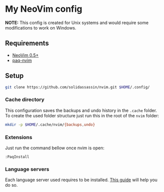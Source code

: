 # My NeoVim config

**NOTE:** This config is created for Unix systems and would require some
modifications to work on Windows.

## Requirements

- [NeoVim 0.5+](https://github.com/neovim/neovim/wiki/Installing-Neovim)
- [paq-nvim](https://github.com/savq/paq-nvim#installation)

## Setup

```sh
git clone https://github.com/solidassassin/nvim.git $HOME/.config/
```

### Cache directory

This configuration saves the backups and undo history in the `.cache` folder.
To create the used folder structure just run this in the root of the `nvim` folder:

```sh
mkdir -p $HOME/.cache/nvim/{backups,undo}
```

### Extensions

Just run the command bellow once nvim is open:

```vim
:PaqInstall
```

### Language servers

Each language server used requires to be installed.
[This guide](https://github.com/neovim/nvim-lspconfig/blob/master/CONFIG.md) will help you do so.
